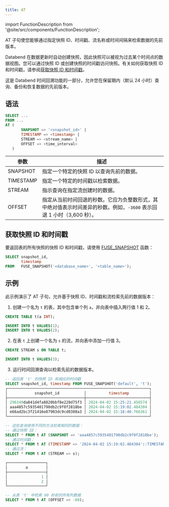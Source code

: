 ```yaml
---
title: AT
---
```

import FunctionDescription from '@site/src/components/FunctionDescription';

<FunctionDescription description="引入或更新: v1.2.410"/>

AT 子句使您能够通过指定快照 ID、时间戳、流名称或时间间隔来检索数据的先前版本。

Databend 在数据更新时自动创建快照，因此快照可以被视为过去某个时间点的数据视图。您可以通过快照 ID 或创建快照的时间戳访问快照。有关如何获取快照 ID 和时间戳，请参阅[获取快照 ID 和时间戳](#获取快照-id-和时间戳)。

这是 Databend 时间回溯功能的一部分，允许您在保留期内（默认 24 小时）查询、备份和恢复数据的先前版本。

## 语法

```sql    
SELECT ...
FROM ...
AT (
       SNAPSHOT => '<snapshot_id>' |
       TIMESTAMP => <timestamp> | 
       STREAM => <stream_name> |
       OFFSET => <time_interval> 
   )   
```

| 参数      | 描述                                                                                                                                                                                                                                                                                                      |
|-----------|------------------------------------------------------------------------------------------------------------------------------------------------------------------------------------------------------------------------------------------------------------------------------------------------------------------|
| SNAPSHOT  | 指定一个特定的快照 ID 以查询先前的数据。                                                                                                                                                                                                                                                    |
| TIMESTAMP | 指定一个特定的时间戳以检索数据。                                                                                                                                                                                                                                                          |
| STREAM    | 指示查询在指定流创建时的数据。                                                                                                                                                                                                                                        |
| OFFSET    | 指定从当前时间回退的秒数。它应为负整数形式，其中绝对值表示时间差异的秒数。例如，`-3600` 表示回退 1 小时（3,600 秒）。 |

## 获取快照 ID 和时间戳

要返回表的所有快照的快照 ID 和时间戳，请使用 [FUSE_SNAPSHOT](../../20-sql-functions/16-system-functions/fuse_snapshot.md) 函数：

```sql
SELECT snapshot_id, 
       timestamp 
FROM   FUSE_SNAPSHOT('<database_name>', '<table_name>'); 
```

## 示例

此示例演示了 AT 子句，允许基于快照 ID、时间戳和流检索先前的数据版本：

1. 创建一个名为 `t` 的表，其中包含单个列 `a`，并向表中插入两行值 1 和 2。

```sql
CREATE TABLE t(a INT);

INSERT INTO t VALUES(1);
INSERT INTO t VALUES(2);
```

2. 在表 `t` 上创建一个名为 `s` 的流，并向表中添加一行值 3。

```sql
CREATE STREAM s ON TABLE t;

INSERT INTO t VALUES(3);
```

3. 运行时间回溯查询以检索先前的数据版本。 

```sql
-- 返回表 't' 的快照 ID 和相应的时间戳
SELECT snapshot_id, timestamp FROM FUSE_SNAPSHOT('default', 't');
┌───────────────────────────────────────────────────────────────┐
│            snapshot_id           │          timestamp         │
├──────────────────────────────────┼────────────────────────────┤
│ 296349da841d4fa8820bbf8e228d75f3 │ 2024-04-02 15:25:21.456574 │
│ aaa4857c5935401790db2c9f0f2818be │ 2024-04-02 15:19:02.484304 │
│ e66ad2bc3f21416e87903dc9cd0388a3 │ 2024-04-02 15:18:40.766361 │
└───────────────────────────────────────────────────────────────┘

-- 这些查询使用不同的方法检索相同的数据：
-- 通过快照 ID：
SELECT * FROM t AT (SNAPSHOT => 'aaa4857c5935401790db2c9f0f2818be');
-- 通过时间戳：
SELECT * FROM t AT (TIMESTAMP => '2024-04-02 15:19:02.484304'::TIMESTAMP);
-- 通过流：
SELECT * FROM t AT (STREAM => s);

┌─────────────────┐
│        a        │
├─────────────────┤
│               1 │
│               2 │
└─────────────────┘

-- 从表 't' 中检索 60 秒前的所有列数据
SELECT * FROM t AT (OFFSET => -60);
```